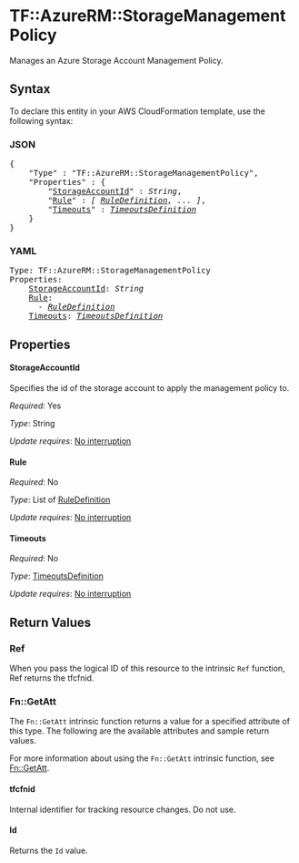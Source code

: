 # TF::AzureRM::StorageManagementPolicy

Manages an Azure Storage Account Management Policy.

## Syntax

To declare this entity in your AWS CloudFormation template, use the following syntax:

### JSON

<pre>
{
    "Type" : "TF::AzureRM::StorageManagementPolicy",
    "Properties" : {
        "<a href="#storageaccountid" title="StorageAccountId">StorageAccountId</a>" : <i>String</i>,
        "<a href="#rule" title="Rule">Rule</a>" : <i>[ <a href="ruledefinition.md">RuleDefinition</a>, ... ]</i>,
        "<a href="#timeouts" title="Timeouts">Timeouts</a>" : <i><a href="timeoutsdefinition.md">TimeoutsDefinition</a></i>
    }
}
</pre>

### YAML

<pre>
Type: TF::AzureRM::StorageManagementPolicy
Properties:
    <a href="#storageaccountid" title="StorageAccountId">StorageAccountId</a>: <i>String</i>
    <a href="#rule" title="Rule">Rule</a>: <i>
      - <a href="ruledefinition.md">RuleDefinition</a></i>
    <a href="#timeouts" title="Timeouts">Timeouts</a>: <i><a href="timeoutsdefinition.md">TimeoutsDefinition</a></i>
</pre>

## Properties

#### StorageAccountId

Specifies the id of the storage account to apply the management policy to.

_Required_: Yes

_Type_: String

_Update requires_: [No interruption](https://docs.aws.amazon.com/AWSCloudFormation/latest/UserGuide/using-cfn-updating-stacks-update-behaviors.html#update-no-interrupt)

#### Rule

_Required_: No

_Type_: List of <a href="ruledefinition.md">RuleDefinition</a>

_Update requires_: [No interruption](https://docs.aws.amazon.com/AWSCloudFormation/latest/UserGuide/using-cfn-updating-stacks-update-behaviors.html#update-no-interrupt)

#### Timeouts

_Required_: No

_Type_: <a href="timeoutsdefinition.md">TimeoutsDefinition</a>

_Update requires_: [No interruption](https://docs.aws.amazon.com/AWSCloudFormation/latest/UserGuide/using-cfn-updating-stacks-update-behaviors.html#update-no-interrupt)

## Return Values

### Ref

When you pass the logical ID of this resource to the intrinsic `Ref` function, Ref returns the tfcfnid.

### Fn::GetAtt

The `Fn::GetAtt` intrinsic function returns a value for a specified attribute of this type. The following are the available attributes and sample return values.

For more information about using the `Fn::GetAtt` intrinsic function, see [Fn::GetAtt](https://docs.aws.amazon.com/AWSCloudFormation/latest/UserGuide/intrinsic-function-reference-getatt.html).

#### tfcfnid

Internal identifier for tracking resource changes. Do not use.

#### Id

Returns the <code>Id</code> value.

